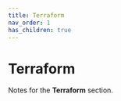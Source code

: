 ```yaml
---
title: Terraform
nav_order: 1
has_children: true
---
```


# Terraform

Notes for the **Terraform** section.
